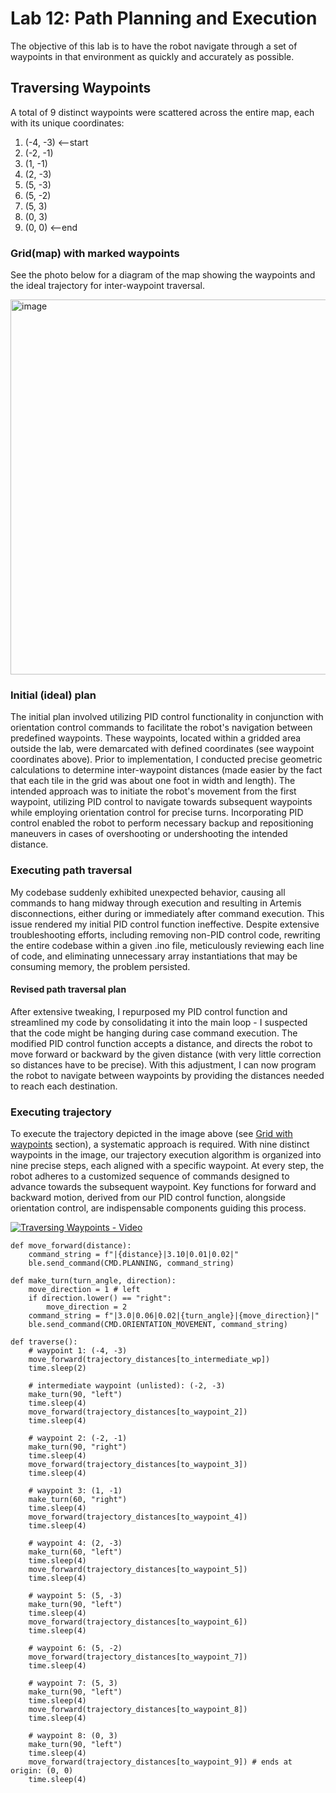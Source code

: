 # Lab 12: Path Planning and Execution

The objective of this lab is to have the robot navigate through a set of waypoints in that environment as quickly and accurately as possible.


## Traversing Waypoints
A total of 9 distinct waypoints were scattered across the entire map, each with its unique coordinates:
1. (-4, -3)    <--start
2. (-2, -1)
3. (1, -1)
4. (2, -3)
5. (5, -3)
6. (5, -2)
7. (5, 3)
8. (0, 3)
9. (0, 0)      <--end

### Grid(map) with marked waypoints
See the photo below for a diagram of the map showing the waypoints and the ideal trajectory for inter-waypoint traversal.  

<img width="600" alt="image" src="https://github.com/edake1/ECE-4160-Dake.github.io/assets/74028493/69a18795-ff30-4d3d-91e5-cb7b311374f6">  

### Initial (ideal) plan
The initial plan involved utilizing PID control functionality in conjunction with orientation control commands to facilitate the robot's navigation between predefined waypoints. These waypoints, located within a gridded area outside the lab, were demarcated with defined coordinates (see waypoint coordinates above). Prior to implementation, I conducted precise geometric calculations to determine inter-waypoint distances (made easier by the fact that each tile in the grid was about one foot in width and length). The intended approach was to initiate the robot's movement from the first waypoint, utilizing PID control to navigate towards subsequent waypoints while employing orientation control for precise turns. Incorporating PID control enabled the robot to perform necessary backup and repositioning maneuvers in cases of overshooting or undershooting the intended distance.  

<!--
<div style="text-align: center;">
  <a href="https://www.youtube.com/watch?v=FUfWmMVqh1M" target="_blank">
  <img src="https://img.youtube.com/vi/FUfWmMVqh1M/0.jpg" alt="Watch the video" width="500" height="500">
</a>
  <p><em>Traversing Waypoints - Video</em></p>
</div>
-->
### Executing path traversal
My codebase suddenly exhibited unexpected behavior, causing all commands to hang midway through execution and resulting in Artemis disconnections, either during or immediately after command execution. This issue rendered my initial PID control function ineffective. Despite extensive troubleshooting efforts, including removing non-PID control code, rewriting the entire codebase within a given .ino file, meticulously reviewing each line of code, and eliminating unnecessary array instantiations that may be consuming memory, the problem persisted.

#### Revised path traversal plan 
After extensive tweaking, I repurposed my PID control function and streamlined my code by consolidating it into the main loop - I suspected that the code might be hanging during case command execution. The modified PID control function accepts a distance, and directs the robot to move forward or backward by the given distance (with very little correction so distances have to be precise). With this adjustment, I can now program the robot to navigate between waypoints by providing the distances needed to reach each destination. 

### Executing trajectory 
To execute the trajectory depicted in the image above (see [Grid with waypoints](#gridmap-with-marked-waypoints) section), a systematic approach is required. With nine distinct waypoints in the image, our trajectory execution algorithm is organized into nine precise steps, each aligned with a specific waypoint. At every step, the robot adheres to a customized sequence of commands designed to advance towards the subsequent waypoint. Key functions for forward and backward motion, derived from our PID control function, alongside orientation control, are indispensable components guiding this process.

[![Traversing Waypoints - Video](https://img.youtube.com/vi/FUfWmMVqh1M/0.jpg)](https://www.youtube.com/watch?v=FUfWmMVqh1M)

```
def move_forward(distance):
    command_string = f"|{distance}|3.10|0.01|0.02|"
    ble.send_command(CMD.PLANNING, command_string)

def make_turn(turn_angle, direction):
    move_direction = 1 # left
    if direction.lower() == "right": 
        move_direction = 2 
    command_string = f"|3.0|0.06|0.02|{turn_angle}|{move_direction}|" 
    ble.send_command(CMD.ORIENTATION_MOVEMENT, command_string)

def traverse():
    # waypoint 1: (-4, -3)
    move_forward(trajectory_distances[to_intermediate_wp])
    time.sleep(2)

    # intermediate waypoint (unlisted): (-2, -3) 
    make_turn(90, "left")
    time.sleep(4)
    move_forward(trajectory_distances[to_waypoint_2])
    time.sleep(4)

    # waypoint 2: (-2, -1) 
    make_turn(90, "right")
    time.sleep(4)
    move_forward(trajectory_distances[to_waypoint_3])
    time.sleep(4)

    # waypoint 3: (1, -1)
    make_turn(60, "right")
    time.sleep(4)
    move_forward(trajectory_distances[to_waypoint_4])
    time.sleep(4)

    # waypoint 4: (2, -3)
    make_turn(60, "left")
    time.sleep(4)
    move_forward(trajectory_distances[to_waypoint_5])
    time.sleep(4)

    # waypoint 5: (5, -3)
    make_turn(90, "left")
    time.sleep(4)
    move_forward(trajectory_distances[to_waypoint_6])
    time.sleep(4)

    # waypoint 6: (5, -2)
    move_forward(trajectory_distances[to_waypoint_7])
    time.sleep(4)

    # waypoint 7: (5, 3)
    make_turn(90, "left")
    time.sleep(4)
    move_forward(trajectory_distances[to_waypoint_8])
    time.sleep(4)

    # waypoint 8: (0, 3)
    make_turn(90, "left")
    time.sleep(4)
    move_forward(trajectory_distances[to_waypoint_9]) # ends at origin: (0, 0)
    time.sleep(4)
```

